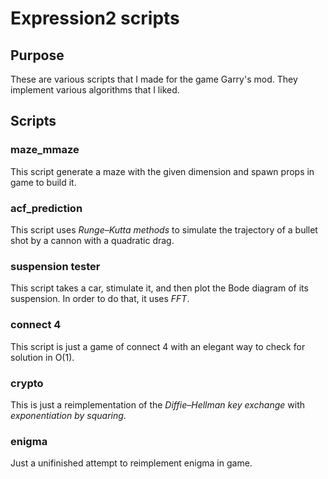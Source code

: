 Expression2 scripts
===================

## Purpose

These are various scripts that I made for the game Garry's mod.
They implement various algorithms that I liked.

## Scripts

### maze_mmaze

This script generate a maze with the given dimension and spawn props in game to
build it.

### acf_prediction

This script uses *Runge–Kutta methods* to simulate the trajectory of a bullet shot
by a cannon with a quadratic drag.


### suspension tester

This script takes a car, stimulate it, and then plot the Bode diagram of its
suspension. In order to do that, it uses *FFT*.


### connect 4

This script is just a game of connect 4 with an elegant way to check for
solution in O(1).

### crypto

This is just a reimplementation of the *Diffie–Hellman key exchange* with
*exponentiation by squaring*.

### enigma

Just a unifinished attempt to reimplement enigma in game.
